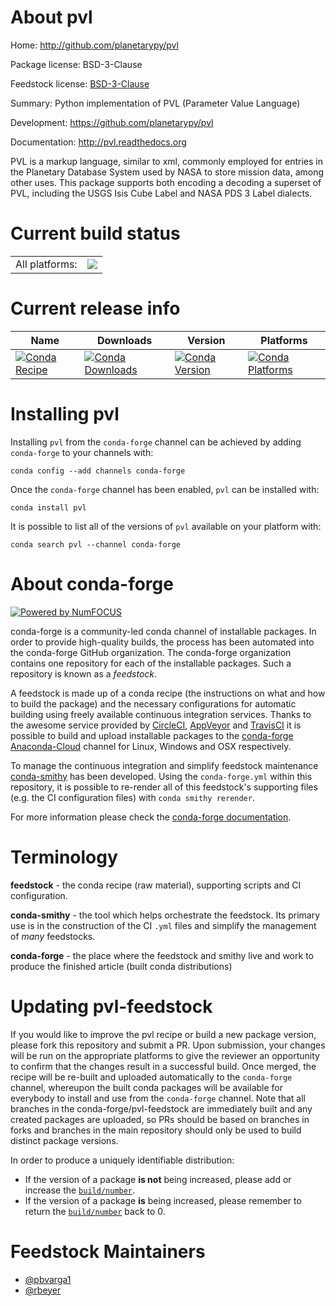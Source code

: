 About pvl
=========

Home: http://github.com/planetarypy/pvl

Package license: BSD-3-Clause

Feedstock license: [BSD-3-Clause](https://github.com/conda-forge/pvl-feedstock/blob/master/LICENSE.txt)

Summary: Python implementation of PVL (Parameter Value Language)

Development: https://github.com/planetarypy/pvl

Documentation: http://pvl.readthedocs.org

PVL is a markup language, similar to xml, commonly employed for entries in
the Planetary Database System used by NASA to store mission data, among other
uses. This package supports both encoding a decoding a superset of PVL,
including the USGS Isis Cube Label and NASA PDS 3 Label dialects.


Current build status
====================


<table><tr><td>All platforms:</td>
    <td>
      <a href="https://dev.azure.com/conda-forge/feedstock-builds/_build/latest?definitionId=5972&branchName=master">
        <img src="https://dev.azure.com/conda-forge/feedstock-builds/_apis/build/status/pvl-feedstock?branchName=master">
      </a>
    </td>
  </tr>
</table>

Current release info
====================

| Name | Downloads | Version | Platforms |
| --- | --- | --- | --- |
| [![Conda Recipe](https://img.shields.io/badge/recipe-pvl-green.svg)](https://anaconda.org/conda-forge/pvl) | [![Conda Downloads](https://img.shields.io/conda/dn/conda-forge/pvl.svg)](https://anaconda.org/conda-forge/pvl) | [![Conda Version](https://img.shields.io/conda/vn/conda-forge/pvl.svg)](https://anaconda.org/conda-forge/pvl) | [![Conda Platforms](https://img.shields.io/conda/pn/conda-forge/pvl.svg)](https://anaconda.org/conda-forge/pvl) |

Installing pvl
==============

Installing `pvl` from the `conda-forge` channel can be achieved by adding `conda-forge` to your channels with:

```
conda config --add channels conda-forge
```

Once the `conda-forge` channel has been enabled, `pvl` can be installed with:

```
conda install pvl
```

It is possible to list all of the versions of `pvl` available on your platform with:

```
conda search pvl --channel conda-forge
```


About conda-forge
=================

[![Powered by NumFOCUS](https://img.shields.io/badge/powered%20by-NumFOCUS-orange.svg?style=flat&colorA=E1523D&colorB=007D8A)](http://numfocus.org)

conda-forge is a community-led conda channel of installable packages.
In order to provide high-quality builds, the process has been automated into the
conda-forge GitHub organization. The conda-forge organization contains one repository
for each of the installable packages. Such a repository is known as a *feedstock*.

A feedstock is made up of a conda recipe (the instructions on what and how to build
the package) and the necessary configurations for automatic building using freely
available continuous integration services. Thanks to the awesome service provided by
[CircleCI](https://circleci.com/), [AppVeyor](https://www.appveyor.com/)
and [TravisCI](https://travis-ci.com/) it is possible to build and upload installable
packages to the [conda-forge](https://anaconda.org/conda-forge)
[Anaconda-Cloud](https://anaconda.org/) channel for Linux, Windows and OSX respectively.

To manage the continuous integration and simplify feedstock maintenance
[conda-smithy](https://github.com/conda-forge/conda-smithy) has been developed.
Using the ``conda-forge.yml`` within this repository, it is possible to re-render all of
this feedstock's supporting files (e.g. the CI configuration files) with ``conda smithy rerender``.

For more information please check the [conda-forge documentation](https://conda-forge.org/docs/).

Terminology
===========

**feedstock** - the conda recipe (raw material), supporting scripts and CI configuration.

**conda-smithy** - the tool which helps orchestrate the feedstock.
                   Its primary use is in the construction of the CI ``.yml`` files
                   and simplify the management of *many* feedstocks.

**conda-forge** - the place where the feedstock and smithy live and work to
                  produce the finished article (built conda distributions)


Updating pvl-feedstock
======================

If you would like to improve the pvl recipe or build a new
package version, please fork this repository and submit a PR. Upon submission,
your changes will be run on the appropriate platforms to give the reviewer an
opportunity to confirm that the changes result in a successful build. Once
merged, the recipe will be re-built and uploaded automatically to the
`conda-forge` channel, whereupon the built conda packages will be available for
everybody to install and use from the `conda-forge` channel.
Note that all branches in the conda-forge/pvl-feedstock are
immediately built and any created packages are uploaded, so PRs should be based
on branches in forks and branches in the main repository should only be used to
build distinct package versions.

In order to produce a uniquely identifiable distribution:
 * If the version of a package **is not** being increased, please add or increase
   the [``build/number``](https://conda.io/docs/user-guide/tasks/build-packages/define-metadata.html#build-number-and-string).
 * If the version of a package **is** being increased, please remember to return
   the [``build/number``](https://conda.io/docs/user-guide/tasks/build-packages/define-metadata.html#build-number-and-string)
   back to 0.

Feedstock Maintainers
=====================

* [@pbvarga1](https://github.com/pbvarga1/)
* [@rbeyer](https://github.com/rbeyer/)

